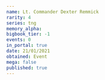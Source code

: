 ```yaml
---
name: Lt. Commander Dexter Remmick
rarity: 4
series: tng
memory_alpha:
bigbook_tier: -1
events: 0
in_portal: true
date: 21/01/2021
obtained: Event
mega: false
published: true
---
```



